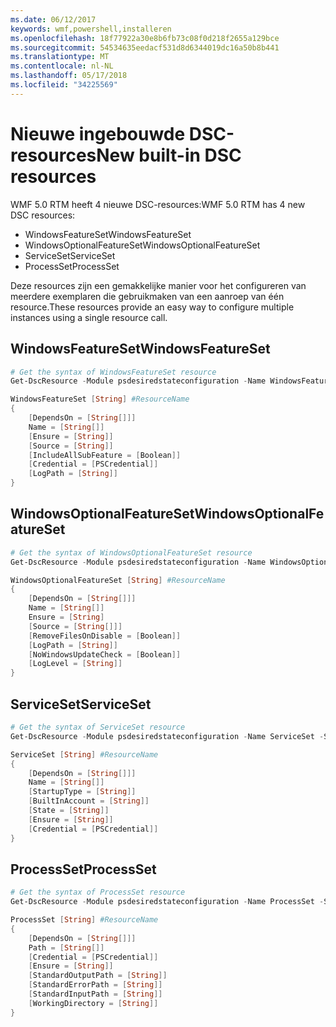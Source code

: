 ```yaml
---
ms.date: 06/12/2017
keywords: wmf,powershell,installeren
ms.openlocfilehash: 18f77922a30e8b6fb73c08f0d218f2655a129bce
ms.sourcegitcommit: 54534635eedacf531d8d6344019dc16a50b8b441
ms.translationtype: MT
ms.contentlocale: nl-NL
ms.lasthandoff: 05/17/2018
ms.locfileid: "34225569"
---
```

# <a name="new-built-in-dsc-resources"></a><span data-ttu-id="dd22b-102">Nieuwe ingebouwde DSC-resources</span><span class="sxs-lookup"><span data-stu-id="dd22b-102">New built-in DSC resources</span></span>

<span data-ttu-id="dd22b-103">WMF 5.0 RTM heeft 4 nieuwe DSC-resources:</span><span class="sxs-lookup"><span data-stu-id="dd22b-103">WMF 5.0 RTM has 4 new DSC resources:</span></span>
* <span data-ttu-id="dd22b-104">WindowsFeatureSet</span><span class="sxs-lookup"><span data-stu-id="dd22b-104">WindowsFeatureSet</span></span>
* <span data-ttu-id="dd22b-105">WindowsOptionalFeatureSet</span><span class="sxs-lookup"><span data-stu-id="dd22b-105">WindowsOptionalFeatureSet</span></span>
* <span data-ttu-id="dd22b-106">ServiceSet</span><span class="sxs-lookup"><span data-stu-id="dd22b-106">ServiceSet</span></span>
* <span data-ttu-id="dd22b-107">ProcessSet</span><span class="sxs-lookup"><span data-stu-id="dd22b-107">ProcessSet</span></span>

<span data-ttu-id="dd22b-108">Deze resources zijn een gemakkelijke manier voor het configureren van meerdere exemplaren die gebruikmaken van een aanroep van één resource.</span><span class="sxs-lookup"><span data-stu-id="dd22b-108">These resources provide an easy way to configure multiple instances using a single resource call.</span></span>

## <a name="windowsfeatureset"></a><span data-ttu-id="dd22b-109">WindowsFeatureSet</span><span class="sxs-lookup"><span data-stu-id="dd22b-109">WindowsFeatureSet</span></span>

```powershell
# Get the syntax of WindowsFeatureSet resource
Get-DscResource -Module psdesiredstateconfiguration -Name WindowsFeatureSet -Syntax

WindowsFeatureSet [String] #ResourceName
{
    [DependsOn = [String[]]]
    Name = [String[]]
    [Ensure = [String]]
    [Source = [String]]
    [IncludeAllSubFeature = [Boolean]]
    [Credential = [PSCredential]]
    [LogPath = [String]]
}
```

## <a name="windowsoptionalfeatureset"></a><span data-ttu-id="dd22b-110">WindowsOptionalFeatureSet</span><span class="sxs-lookup"><span data-stu-id="dd22b-110">WindowsOptionalFeatureSet</span></span>

```powershell
# Get the syntax of WindowsOptionalFeatureSet resource
Get-DscResource -Module psdesiredstateconfiguration -Name WindowsOptionalFeatureSet -Syntax

WindowsOptionalFeatureSet [String] #ResourceName
{
    [DependsOn = [String[]]]
    Name = [String[]]
    Ensure = [String]
    [Source = [String[]]]
    [RemoveFilesOnDisable = [Boolean]]
    [LogPath = [String]]
    [NoWindowsUpdateCheck = [Boolean]]
    [LogLevel = [String]]
}
```

## <a name="serviceset"></a><span data-ttu-id="dd22b-111">ServiceSet</span><span class="sxs-lookup"><span data-stu-id="dd22b-111">ServiceSet</span></span>

```powershell
# Get the syntax of ServiceSet resource
Get-DscResource -Module psdesiredstateconfiguration -Name ServiceSet -Syntax

ServiceSet [String] #ResourceName
{
    [DependsOn = [String[]]]
    Name = [String[]]
    [StartupType = [String]]
    [BuiltInAccount = [String]]
    [State = [String]]
    [Ensure = [String]]
    [Credential = [PSCredential]]
}
```

## <a name="processset"></a><span data-ttu-id="dd22b-112">ProcessSet</span><span class="sxs-lookup"><span data-stu-id="dd22b-112">ProcessSet</span></span>

```powershell
# Get the syntax of ProcessSet resource
Get-DscResource -Module psdesiredstateconfiguration -Name ProcessSet -Syntax

ProcessSet [String] #ResourceName
{
    [DependsOn = [String[]]]
    Path = [String[]]
    [Credential = [PSCredential]]
    [Ensure = [String]]
    [StandardOutputPath = [String]]
    [StandardErrorPath = [String]]
    [StandardInputPath = [String]]
    [WorkingDirectory = [String]]
}
```
